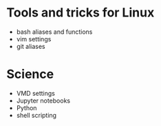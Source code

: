 # Tools and tricks for Linux

* bash aliases and functions
* vim settings
* git aliases

# Science

* VMD settings
* Jupyter notebooks
* Python
* shell scripting

